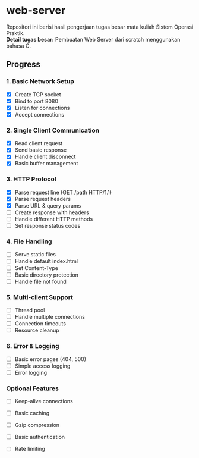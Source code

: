 # web-server
Repositori ini berisi hasil pengerjaan tugas besar mata kuliah Sistem Operasi Praktik.  
**Detail tugas besar:** Pembuatan Web Server dari scratch menggunakan bahasa C.

## Progress

### 1. Basic Network Setup
- [x] Create TCP socket
- [x] Bind to port 8080
- [x] Listen for connections
- [x] Accept connections

### 2. Single Client Communication
- [x] Read client request
- [x] Send basic response
- [x] Handle client disconnect
- [x] Basic buffer management

### 3. HTTP Protocol
- [x] Parse request line (GET /path HTTP/1.1)
- [x] Parse request headers
- [x] Parse URL & query params
- [ ] Create response with headers
- [ ] Handle different HTTP methods
- [ ] Set response status codes

### 4. File Handling
- [ ] Serve static files
- [ ] Handle default index.html
- [ ] Set Content-Type
- [ ] Basic directory protection
- [ ] Handle file not found

### 5. Multi-client Support
- [ ] Thread pool
- [ ] Handle multiple connections
- [ ] Connection timeouts
- [ ] Resource cleanup

### 6. Error & Logging
- [ ] Basic error pages (404, 500)
- [ ] Simple access logging
- [ ] Error logging

### Optional Features
- [ ] Keep-alive connections
- [ ] Basic caching
- [ ] Gzip compression
- [ ] Basic authentication
- [ ] Rate limiting

